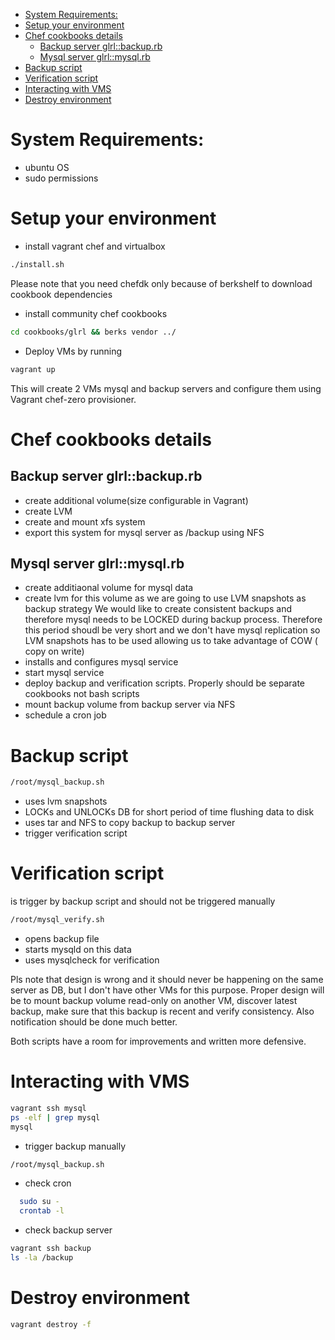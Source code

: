 <!-- TOC -->

- [System Requirements:](#system-requirements)
- [Setup your environment](#setup-your-environment)
- [Chef cookbooks details](#chef-cookbooks-details)
    - [Backup server glrl::backup.rb](#backup-server-glrlbackuprb)
    - [Mysql server glrl::mysql.rb](#mysql-server-glrlmysqlrb)
- [Backup script](#backup-script)
- [Verification script](#verification-script)
- [Interacting with VMS](#interacting-with-vms)
- [Destroy environment](#destroy-environment)

<!-- /TOC -->
# System Requirements:
* ubuntu OS
* sudo permissions
# Setup your environment 
* install vagrant chef and virtualbox
```bash
./install.sh
```
Please note that you need chefdk only because of berkshelf to download cookbook dependencies
* install community chef cookbooks 
```bash
cd cookbooks/glrl && berks vendor ../
```
* Deploy VMs by running 
```bash
vagrant up
```
This will create 2 VMs mysql and backup servers and configure them using Vagrant chef-zero provisioner.
# Chef cookbooks details
## Backup server glrl::backup.rb
 * create additional volume(size configurable in Vagrant)
 * create LVM
 * create and mount xfs system 
 * export this system for mysql server as /backup using NFS
## Mysql server glrl::mysql.rb
 * create additiaonal volume for mysql data
 * create lvm for this volume as we are going to use LVM snapshots as backup strategy We would like to create consistent backups and therefore mysql needs to be LOCKED during backup process. Therefore this period shoudl be very short and we don't have mysql replication so LVM snapshots has to be used allowing us to take advantage of COW ( copy on write)
 * installs and configures mysql service
 * start mysql service
 * deploy backup and verification scripts. Properly should be separate cookbooks not bash scripts
 * mount backup volume from backup server via NFS
 * schedule a cron job 
# Backup script
 ```bash
 /root/mysql_backup.sh
 ```
  * uses lvm snapshots
  * LOCKs and UNLOCKs DB for short period of time flushing data to disk
  * uses tar and NFS to copy backup to backup server
  * trigger verification script
# Verification script
 is trigger by backup script and should not be triggered manually
 ```bash
 /root/mysql_verify.sh
 ```
  * opens backup file
  * starts mysqld on this data
  * uses mysqlcheck for verification
  
  Pls note that design is wrong and it should never be happening on the same server as DB, but I don't have other VMs for this purpose. Proper design will be to mount backup volume read-only on another VM, discover latest backup, make sure that this backup is recent and verify consistency. Also notification should be done much better.

  Both scripts have a room for improvements and written more defensive.
# Interacting with VMS
  ```bash
  vagrant ssh mysql
  ps -elf | grep mysql
  mysql
  ```
  * trigger backup manually 
  ```bash 
  /root/mysql_backup.sh
  ```
  * check cron
  ```bash
    sudo su - 
    crontab -l
  ```
  * check backup server
  ```bash
  vagrant ssh backup
  ls -la /backup
  ```
# Destroy environment
  ```bash
  vagrant destroy -f 
  ```
